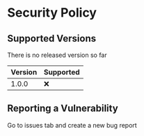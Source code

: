 # Security Policy

## Supported Versions

There is no released version so far

| Version | Supported          |
| ------- | ------------------ |
| 1.0.0   | :x: |


## Reporting a Vulnerability

Go to issues tab and create a new bug report
